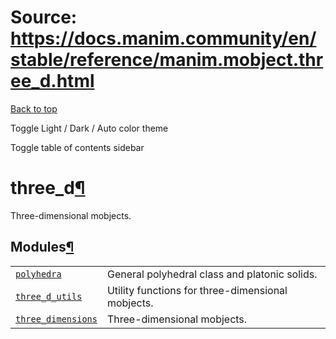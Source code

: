 # Source: https://docs.manim.community/en/stable/reference/manim.mobject.three_d.html

[Back to top](#)

Toggle Light / Dark / Auto color theme

Toggle table of contents sidebar

three\_d[¶](#module-manim.mobject.three_d "Link to this heading")
=================================================================

Three-dimensional mobjects.

Modules[¶](#modules "Link to this heading")
-------------------------------------------

|  |  |
| --- | --- |
| [`polyhedra`](manim.mobject.three_d.polyhedra.html#module-manim.mobject.three_d.polyhedra "manim.mobject.three_d.polyhedra") | General polyhedral class and platonic solids. |
| [`three_d_utils`](manim.mobject.three_d.three_d_utils.html#module-manim.mobject.three_d.three_d_utils "manim.mobject.three_d.three_d_utils") | Utility functions for three-dimensional mobjects. |
| [`three_dimensions`](manim.mobject.three_d.three_dimensions.html#module-manim.mobject.three_d.three_dimensions "manim.mobject.three_d.three_dimensions") | Three-dimensional mobjects. |